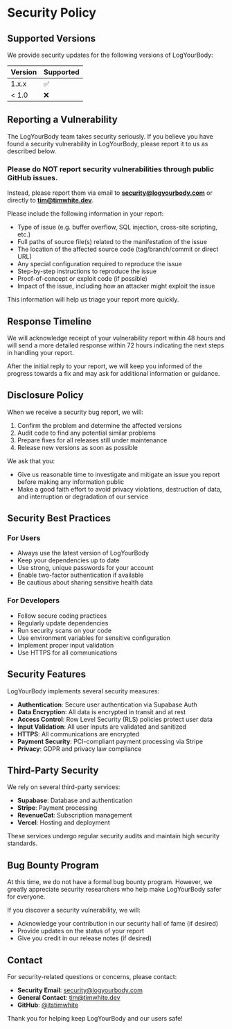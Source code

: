 # Security Policy

## Supported Versions

We provide security updates for the following versions of LogYourBody:

| Version | Supported          |
| ------- | ------------------ |
| 1.x.x   | :white_check_mark: |
| < 1.0   | :x:                |

## Reporting a Vulnerability

The LogYourBody team takes security seriously. If you believe you have found a security vulnerability in LogYourBody, please report it to us as described below.

### Please do NOT report security vulnerabilities through public GitHub issues.

Instead, please report them via email to **security@logyourbody.com** or directly to **tim@timwhite.dev**.

Please include the following information in your report:

- Type of issue (e.g. buffer overflow, SQL injection, cross-site scripting, etc.)
- Full paths of source file(s) related to the manifestation of the issue
- The location of the affected source code (tag/branch/commit or direct URL)
- Any special configuration required to reproduce the issue
- Step-by-step instructions to reproduce the issue
- Proof-of-concept or exploit code (if possible)
- Impact of the issue, including how an attacker might exploit the issue

This information will help us triage your report more quickly.

## Response Timeline

We will acknowledge receipt of your vulnerability report within 48 hours and will send a more detailed response within 72 hours indicating the next steps in handling your report.

After the initial reply to your report, we will keep you informed of the progress towards a fix and may ask for additional information or guidance.

## Disclosure Policy

When we receive a security bug report, we will:

1. Confirm the problem and determine the affected versions
2. Audit code to find any potential similar problems
3. Prepare fixes for all releases still under maintenance
4. Release new versions as soon as possible

We ask that you:

- Give us reasonable time to investigate and mitigate an issue you report before making any information public
- Make a good faith effort to avoid privacy violations, destruction of data, and interruption or degradation of our service

## Security Best Practices

### For Users

- Always use the latest version of LogYourBody
- Keep your dependencies up to date
- Use strong, unique passwords for your account
- Enable two-factor authentication if available
- Be cautious about sharing sensitive health data

### For Developers

- Follow secure coding practices
- Regularly update dependencies
- Run security scans on your code
- Use environment variables for sensitive configuration
- Implement proper input validation
- Use HTTPS for all communications

## Security Features

LogYourBody implements several security measures:

- **Authentication**: Secure user authentication via Supabase Auth
- **Data Encryption**: All data is encrypted in transit and at rest
- **Access Control**: Row Level Security (RLS) policies protect user data
- **Input Validation**: All user inputs are validated and sanitized
- **HTTPS**: All communications are encrypted
- **Payment Security**: PCI-compliant payment processing via Stripe
- **Privacy**: GDPR and privacy law compliance

## Third-Party Security

We rely on several third-party services:

- **Supabase**: Database and authentication
- **Stripe**: Payment processing
- **RevenueCat**: Subscription management
- **Vercel**: Hosting and deployment

These services undergo regular security audits and maintain high security standards.

## Bug Bounty Program

At this time, we do not have a formal bug bounty program. However, we greatly appreciate security researchers who help make LogYourBody safer for everyone.

If you discover a security vulnerability, we will:

- Acknowledge your contribution in our security hall of fame (if desired)
- Provide updates on the status of your report
- Give you credit in our release notes (if desired)

## Contact

For security-related questions or concerns, please contact:

- **Security Email**: security@logyourbody.com
- **General Contact**: tim@timwhite.dev
- **GitHub**: [@itstimwhite](https://github.com/itstimwhite)

Thank you for helping keep LogYourBody and our users safe!
